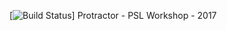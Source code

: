 [![Build Status](https://travis-ci.org/svillegasz/psl-workshop-protractor.svg?branch=master)]
Protractor - PSL Workshop - 2017
